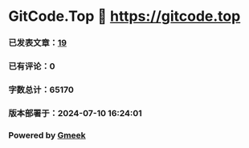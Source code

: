 # GitCode.Top :link: https://gitcode.top 
### 已发表文章：[19](https://gitcode.top/tag.html) 
### 已有评论：0 
### 字数总计：65170 
### 版本部署于：2024-07-10 16:24:01 
### Powered by [Gmeek](https://github.com/Meekdai/Gmeek)
